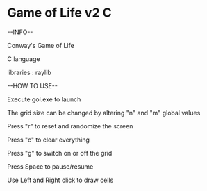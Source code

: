# Game of Life v2 C


--INFO--

Conway's Game of Life

C language

libraries : raylib

--HOW TO USE--

Execute gol.exe to launch

The grid size can be changed by altering "n" and "m" global values

Press "r" to reset and randomize the screen

Press "c" to clear everything

Press "g" to switch on or off the grid

Press Space to pause/resume

Use Left and Right click to draw cells
